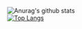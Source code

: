 ![Anurag's github stats](https://github-readme-stats.vercel.app/api?username=darmawan06&show_icons=true&theme=dark)
<br>
[![Top Langs](https://github-readme-stats.vercel.app/api/top-langs/?username=anuraghazra&layout=compact)](https://github.com/anuraghazra/github-readme-stats)
